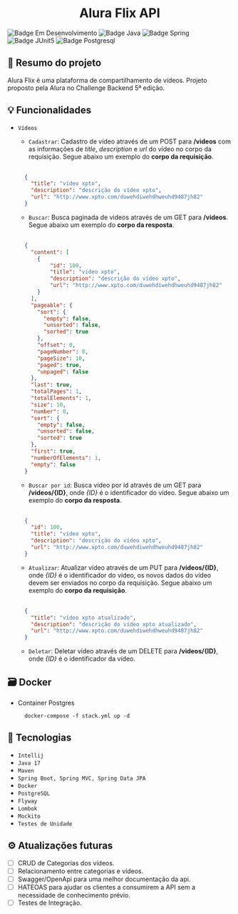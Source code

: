 <h1 align="center">Alura Flix API</h1>

![Badge Em Desenvolvimento](https://img.shields.io/static/v1?label=Status&message=Em+Desenvolvimento&color=yellow&style=for-the-badge)
![Badge Java](https://img.shields.io/static/v1?label=Java&message=17&color=red&style=for-the-badge&logo=java)
![Badge Spring](https://img.shields.io/static/v1?label=SpringBoot&message=v2.7.5&color=brightgreen&style=for-the-badge&logo=SpringBoot)
![Badge JUnit5](https://img.shields.io/static/v1?label=JUnit5&message=v5.8.2&color=green&style=for-the-badge&logo=junit5)
![Badge Postgresql](https://img.shields.io/static/v1?label=PostgreSQL&message=v14.4&color=blue&style=for-the-badge&logo=PostgreSQL)

## :book: Resumo do projeto

Alura Flix é uma plataforma de compartilhamento de vídeos. Projeto proposto pela Alura no Challenge Backend 5ª edição.

## :bulb: Funcionalidades

- `Vídeos`
  - `Cadastrar`: Cadastro de vídeo através de um POST para **/videos** com as informações de *title*, *description* e *url* do
    vídeo no corpo da requisição. Segue abaixo um exemplo do **corpo da requisição**.</br></br>

  ```json
    {
      "title": "vídeo xpto",
      "description": "descrição do vídeo xpto",
      "url": "http://www.xpto.com/duwehdiwehdhweuhd9487jh82"  
    }
  ```

  - `Buscar`: Busca paginada de videos através de um GET para **/videos**. Segue abaixo um exemplo do **corpo da resposta**.</br></br>
  
  ```json
    {
      "content": [
        {
            "id": 100,
            "title": "vídeo xpto",
            "description": "descrição do vídeo xpto",
            "url": "http://www.xpto.com/duwehdiwehdhweuhd9487jh82"
        }
      ],
      "pageable": {
        "sort": {
          "empty": false,
          "unsorted": false,
          "sorted": true
        },
        "offset": 0,
        "pageNumber": 0,
        "pageSize": 10,
        "paged": true,
        "unpaged": false
      },
      "last": true,
      "totalPages": 1,
      "totalElements": 1,
      "size": 10,
      "number": 0,
      "sort": {
        "empty": false,
        "unsorted": false,
        "sorted": true
      },
      "first": true,
      "numberOfElements": 1,
      "empty": false
    }
  ```

  - `Buscar por id`: Busca vídeo por id através de um GET para **/videos/{ID}**, onde *{ID}* é o identificador do vídeo. 
  Segue abaixo um exemplo do **corpo da resposta**.</br></br>
  
  ```json
    {
      "id": 100,
      "title": "vídeo xpto",
      "description": "descrição do vídeo xpto",
      "url": "http://www.xpto.com/duwehdiwehdhweuhd9487jh82"
    }
  ```

  - `Atualizar`: Atualizar vídeo através de um PUT para **/videos/{ID}**, onde *{ID}* é o identificador do vídeo, 
  os novos dados do vídeo devem ser enviados no corpo da requisição. Segue abaixo um exemplo do **corpo da requisição**.</br></br>

  ```json
    {
      "title": "vídeo xpto atualizado",
      "description": "descrição do vídeo xpto atualizado",
      "url": "http://www.xpto.com/duwehdiwehdhweuhd9487jh82"  
    }
  ```

  - `Deletar`: Deletar vídeo através de um DELETE para **/videos/{ID}**, onde *{ID}* é o identificador da vídeo.

## :card_file_box: Docker

- Container Postgres
  ```
    docker-compose -f stack.yml up -d
  ```

## :toolbox: Tecnologias

- `Intellij`
- `Java 17`
- `Maven`
- `Spring Boot, Spring MVC, Spring Data JPA`
- `Docker`
- `PostgreSQL`
- `Flyway`
- `Lombok`
- `Mockito`
- `Testes de Unidade`

## :gear: Atualizações futuras
- [ ] CRUD de Categorias dos vídeos.
- [ ] Relacionamento entre categorias e vídeos.
- [ ] Swagger/OpenApi para uma melhor documentação da api.
- [ ] HATEOAS para ajudar os clientes a consumirem a API sem a necessidade de conhecimento prévio.
- [ ] Testes de Integração.